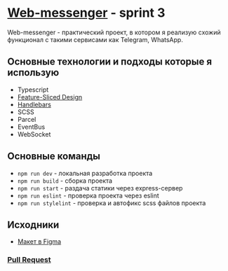 # [Web-messenger](https://warm-begonia-218020.netlify.app) - sprint 3
Web-messenger - практический проект, в котором я реализую схожий функционал с такими сервисами как Telegram, WhatsApp.
## Основные технологии и подходы которые я использую
* Typescript
* [Feature-Sliced Design](https://feature-sliced.design/ru/)
* [Handlebars](https://handlebarsjs.com/)
* SCSS
* Parcel
* EventBus
* WebSocket
## Основные команды
- `npm run dev` - локальная разработка проекта
- `npm run build` - сборка проекта
- `npm run start` - раздача статики через express-сервер
- `npm run eslint` - проверка проекта через eslint
- `npm run stylelint` - проверка и автофикс scss файлов проекта
## Исходники
* [Макет в Figma](https://www.figma.com/file/jF5fFFzgGOxQeB4CmKWTiE/Chat_external_link?node-id=0%3A1&t=u7Mr63IAjzLMX2lm-0)
### [Pull Request](https://github.com/Abricos78/middle.messenger.praktikum.yandex/pull/11)
